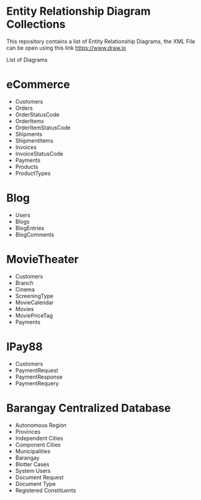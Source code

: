 # Entity Relationship Diagram Collections

This repository contains a list of Entity Relationship Diagrams, 
the XML File can be open using this link https://www.draw.io

List of Diagrams

# eCommerce 
- Customers
- Orders
- OrderStatusCode
- OrderItems
- OrderItemStatusCode
- Shipments
- ShipmentItems
- Invoices
- InvoiceStatusCode
- Payments
- Products
- ProductTypes

# Blog
- Users
- Blogs
- BlogEntries
- BlogComments

# MovieTheater
- Customers
- Branch
- Cinema
- ScreeningType
- MovieCalendar
- Movies
- MoviePriceTag
- Payments

# IPay88
- Customers
- PaymentRequest
- PaymentResponse
- PaymentRequery

# Barangay Centralized Database
- Autonomous Region
- Provinces
- Independent Cities
- Component Cities
- Municipalities
- Barangay
- Blotter Cases
- System Users
- Document Request
- Document Type
- Registered Constituents

